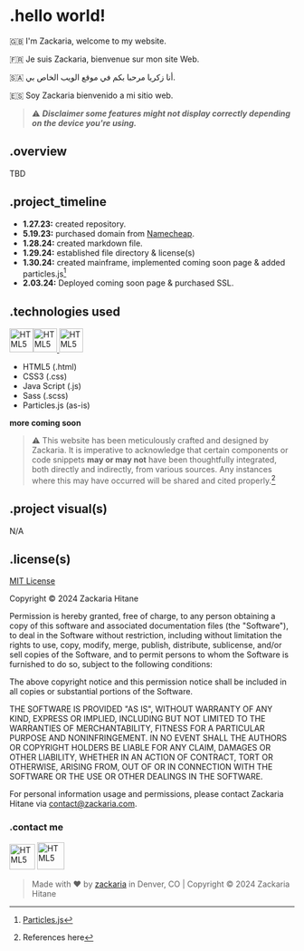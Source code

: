 # .hello world!

:uk: I'm Zackaria, welcome to my website.

:fr: Je suis Zackaria, bienvenue sur mon site Web.
 
:saudi_arabia: أنا زكريا مرحبا بكم في موقع الويب الخاص بي.

:es: Soy Zackaria bienvenido a mi sitio web.

> :warning: ***Disclaimer some features might not display correctly depending on the device you're using.***

## .overview

TBD

## .project_timeline
* **1.27.23:** created repository.
* **5.19.23:** purchased domain from [Namecheap](https://www.namecheap.com/).
* **1.28.24:** created markdown file.
* **1.29.24:** established file directory & license(s)
* **1.30.24:** created mainframe, implemented coming soon page & added particles.js[^1]
* **2.03.24:** Deployed coming soon page & purchased SSL.

## .technologies used
<a href="https://en.wikipedia.org/wiki/HTML"><img src="https://cdn.iconscout.com/icon/free/png-256/free-html5-40-1175193.png" alt="HTML5" style="width:42px"></a><a href="https://en.wikipedia.org/wiki/CSS"><img src="https://cdn.iconscout.com/icon/free/png-256/free-css-alt-3628710-3029935.png" alt="HTML5" style="width:42px"> <a href="https://en.wikipedia.org/wiki/JavaScript"><img src="https://cdn.iconscout.com/icon/free/png-256/free-javascript-23-1174949.png" alt="HTML5" style="width:42px;"></a> 

* HTML5 (.html)
* CSS3 (.css)
* Java Script (.js)
* Sass (.scss)
* Particles.js (as-is)

**more coming soon**


> ⚠️ This website has been meticulously crafted and designed by Zackaria. It is imperative to acknowledge that certain components or code snippets **may or may not** have been thoughtfully integrated, both directly and indirectly, from various sources. Any instances where this may have occurred will be shared and cited properly.[^2]

## .project visual(s)

N/A

## .license(s)

[MIT License](https://opensource.org/license/mit/)

Copyright © 2024 Zackaria Hitane

Permission is hereby granted, free of charge, to any person obtaining a copy of this software and associated documentation files (the "Software"), to deal in the Software without restriction, including without limitation the rights to use, copy, modify, merge, publish, distribute, sublicense, and/or sell copies of the Software, and to permit persons to whom the Software is furnished to do so, subject to the following conditions:

The above copyright notice and this permission notice shall be included in all copies or substantial portions of the Software.

THE SOFTWARE IS PROVIDED "AS IS", WITHOUT WARRANTY OF ANY KIND, EXPRESS OR IMPLIED, INCLUDING BUT NOT LIMITED TO THE WARRANTIES OF MERCHANTABILITY, FITNESS FOR A PARTICULAR PURPOSE AND NONINFRINGEMENT. IN NO EVENT SHALL THE AUTHORS OR COPYRIGHT HOLDERS BE LIABLE FOR ANY CLAIM, DAMAGES OR OTHER LIABILITY, WHETHER IN AN ACTION OF CONTRACT, TORT OR OTHERWISE, ARISING FROM, OUT OF OR IN CONNECTION WITH THE SOFTWARE OR THE USE OR OTHER DEALINGS IN THE SOFTWARE.

For personal information usage and permissions, please contact Zackaria Hitane via contact@zackaria.com.


### .contact me  

<a href="https://www.linkedin.com/in/linkwithzackaria/"><img src="https://cdn-icons-png.flaticon.com/256/174/174857.png" alt="HTML5" style="width:45px"></a> <a href="www.instagram.com/zackariaposts/"><img src="https://freeiconshop.com/wp-content/uploads/edd/instagram-new-color-flat.png" alt="HTML5" style="width:48px"></a>

> Made with ❤️ by [zackaria](www.zackaria.com) in Denver, CO | Copyright © 2024 Zackaria Hitane

[^1]: [Particles.js](https://github.com/VincentGarreau/particles.js) 
[^2]: References here